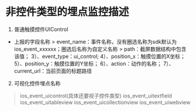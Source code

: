 # 非控件类型的埋点监控描述

1. 普通触摸控件UIControl
* 上报的字段名称
        > event_name：事件名称，没有圈选名称为sdk默认为ios_event_xxxxxx；圈选后名称为自定义名称
        > path：截屏数据结构中包含该值；3）、event_type：ui_control;4）、position_x：触摸位置的X坐标；5）、position_y：触摸位置的Y坐标；6）、action：动作的名称；7）、current_url：当前页面的标题路径

2. 可视化控件埋点名称
> ios_event_uicontrol(具体还要视子控件类型)
> ios_event_uitextfield
> ios_event_uitableview
> ios_event_uicollectionview
> ios_event_uiwebview